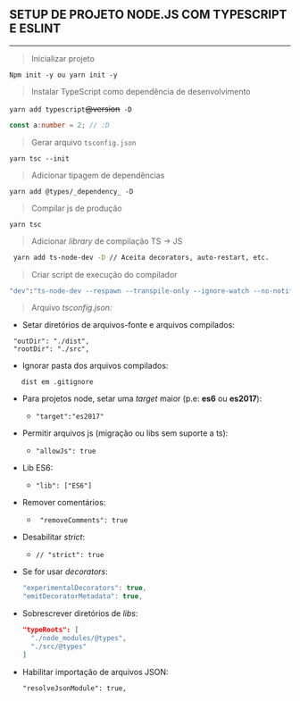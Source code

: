 ## SETUP DE PROJETO NODE.JS COM TYPESCRIPT E ESLINT
---
> Inicializar projeto

`Npm init -y ou yarn init -y`

> Instalar TypeScript como dependência de desenvolvimento

`yarn add typescript`~~@version~~` -D` 

```typescript
const a:number = 2; // :D
```
> Gerar arquivo `tsconfig.json`

`yarn tsc --init`

> Adicionar tipagem de dependências

`yarn add @types/_dependency_ -D`

> Compilar js de produção

`yarn tsc`

> Adicionar *library* de compilação TS -> JS

```bash
 yarn add ts-node-dev -D // Aceita decorators, auto-restart, etc. 
 ```

 > Criar script de execução do compilador

 ```bash
 "dev":"ts-node-dev --respawn --transpile-only --ignore-watch --no-notify src/server.ts"
 ```
 > Arquivo _tsconfig.json:_

- Setar diretórios de arquivos-fonte e arquivos compilados:
 ```
  "outDir": "./dist",
  "rootDir": "./src",
 ```

- Ignorar pasta dos arquivos compilados:

 ```git
    dist em .gitignore
 ```

- Para projetos node, setar uma _target_ maior (p.e: __es6__ ou __es2017__):
    - `"target":"es2017"`

- Permitir arquivos js (migração ou libs sem suporte a ts):
    - `"allowJs": true`

- Lib ES6:
    - `"lib": ["ES6"]`

- Remover comentários:
    - ` "removeComments": true`

- Desabilitar _strict_:
    - `// "strict": true`

- Se for usar _decorators_:
     ```typescript   
     "experimentalDecorators": true,    
    "emitDecoratorMetadata": true,
     ```

- Sobrescrever diretórios de _libs_:
    ```json
    "typeRoots": [
      "./node_modules/@types",
      "./src/@types"
    ]
    ```

- Habilitar importação de arquivos JSON:

     `"resolveJsonModule": true,`


